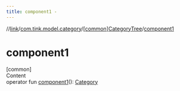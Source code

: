 ```yaml
---
title: component1 -
---
```

//[link](../../index.md)/[com.tink.model.category](../index.md)/[[common]CategoryTree](index.md)/[component1](component1.md)



# component1  
[common]  
Content  
operator fun [component1](component1.md)(): [Category](../[common]-category/index.md)  



